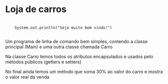 <h1>Loja de carros</h1>

<pre>
  <code>
    System.out.println("Seja muito bem vindo!")
  </code>
</pre>

<p>Um programa de linha de comando bem simples, contendo a classe principal (Main) e uma outra classe chamada Carro</p>
<p>Na classe Carro temos todos os atributos encapsulados e usados pelo métodos públicos (getters e setters)</p>
<p>No final ainda temos um método que soma 30% ao valor do carro e mostra o valor real da venda</p>
